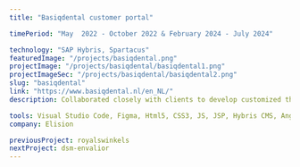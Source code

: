 ```yaml
---
title: "Basiqdental customer portal"

timePeriod: "May  2022 - October 2022 & February 2024 - July 2024"

technology: "SAP Hybris, Spartacus"
featuredImage: "/projects/basiqdental.png"
projectImage: "/projects/basiqdental/basiqdental1.png"
projectImageSec: "/projects/basiqdental/basiqdental2.png"
slug: "basiqdental"
link: "https://www.basiqdental.nl/en_NL/"
description: Collaborated closely with clients to develop customized themes tailored for different countries. Spearheaded the integration of the Cypress automated testing framework into the development workflow, improving efficiency and test coverage. Contributed to the development of a B2B e-commerce platform built on the SAP Spartacus Angular framework, focusing on implementing enhancements and updates to improve functionality, optimize performance, and elevate the overall user experience. Led the transition from Spartacus 6 to the Composable Storefront 2211, ensuring a seamless update and leveraging new features to boost performance and capabilities.

tools: Visual Studio Code, Figma, Html5, CSS3, JS, JSP, Hybris CMS, Angular, Spartacus
company: Elision

previousProject: royalswinkels
nextProject: dsm-envalior
---
```

